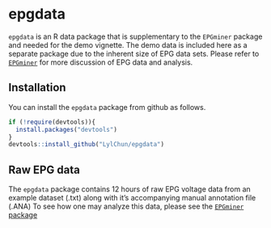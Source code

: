 
<!-- README.md is generated from README.Rmd. Please edit that file -->

# epgdata

<!-- badges: start -->
<!-- badges: end -->

`epgdata` is an R data package that is supplementary to the `EPGminer`
package and needed for the demo vignette. The demo data is included here
as a separate package due to the inherent size of EPG data sets. Please
refer to [`EPGminer`](https://github.com/LylChun/EPGminer) for more
discussion of EPG data and analysis.

## Installation

You can install the `epgdata` package from github as follows.

``` r
if (!require(devtools)){
  install.packages("devtools")
}
devtools::install_github("LylChun/epgdata")
```

## Raw EPG data

The `epgdata` package contains 12 hours of raw EPG voltage data from an
example dataset (.txt) along with it’s accompanying manual annotation
file (.ANA) To see how one may analyze this data, please see the
[`EPGminer` package](https://github.com/LylChun/EPGminer)
